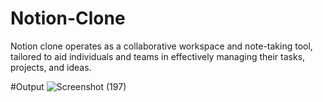 # Notion-Clone
Notion clone operates as a collaborative workspace and note-taking tool, tailored to aid individuals and teams in effectively managing their tasks, projects, and ideas.

#Output
![Screenshot (197)](https://github.com/Shreya-Reddy-A/Notion-Clone/assets/122392746/c66ba41f-8a20-41bf-9477-03050b6149f9)
